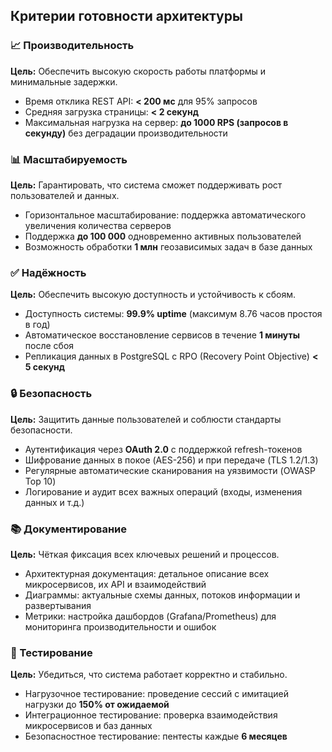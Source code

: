 ## Критерии готовности архитектуры

### 📈 Производительность
**Цель:** Обеспечить высокую скорость работы платформы и минимальные задержки.
- Время отклика REST API: **< 200 мс** для 95% запросов
- Средняя загрузка страницы: **< 2 секунд**
- Максимальная нагрузка на сервер: **до 1000 RPS (запросов в секунду)** без деградации производительности

### 📊 Масштабируемость
**Цель:** Гарантировать, что система сможет поддерживать рост пользователей и данных.
- Горизонтальное масштабирование: поддержка автоматического увеличения количества серверов
- Поддержка **до 100 000** одновременно активных пользователей
- Возможность обработки **1 млн** геозависимых задач в базе данных

### ✅ Надёжность
**Цель:** Обеспечить высокую доступность и устойчивость к сбоям.
- Доступность системы: **99.9% uptime** (максимум 8.76 часов простоя в год)
- Автоматическое восстановление сервисов в течение **1 минуты** после сбоя
- Репликация данных в PostgreSQL с RPO (Recovery Point Objective) **< 5 секунд**

### 🔒 Безопасность
**Цель:** Защитить данные пользователей и соблюсти стандарты безопасности.
- Аутентификация через **OAuth 2.0** с поддержкой refresh-токенов
- Шифрование данных в покое (AES-256) и при передаче (TLS 1.2/1.3)
- Регулярные автоматические сканирования на уязвимости (OWASP Top 10)
- Логирование и аудит всех важных операций (входы, изменения данных и т.д.)

### 📚 Документирование
**Цель:** Чёткая фиксация всех ключевых решений и процессов.
- Архитектурная документация: детальное описание всех микросервисов, их API и взаимодействий
- Диаграммы: актуальные схемы данных, потоков информации и развертывания
- Метрики: настройка дашбордов (Grafana/Prometheus) для мониторинга производительности и ошибок

### 🚀 Тестирование
**Цель:** Убедиться, что система работает корректно и стабильно.
- Нагрузочное тестирование: проведение сессий с имитацией нагрузки до **150% от ожидаемой**
- Интеграционное тестирование: проверка взаимодействия микросервисов и баз данных
- Безопасностное тестирование: пентесты каждые **6 месяцев**

